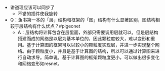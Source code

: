 - 讲道理应该可以同步了
	- 不错的插件使我旋转
- Q：鱼书第一本的「层」结构和框架的「图」结构有什么显著区别，图结构相较于层结构有什么优点？#pigeonet
	- A：层结构将计算包含在层里面，外部只需要调用层就可以，但是层结构搭建而成的网络是以层为基本单位的，因此颗粒度较大，难以变形和重用。基于计算图的框架可以以较小的颗粒度实现层，并进一步实现整个网络。由于颗粒度小，并且是基于计算图的结构，所以可以通过计算图来进行自动求导。简单说，基于计算图的框架颗粒度更小，可以做出很多变化和网络变形如resnet。